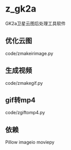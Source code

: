 # z_gk2a
GK2a卫星云图后处理工具软件

## 优化云图
code/zmakeirimage.py

## 生成视频
code/zmakegif.py

## gif转mp4
code/zgiftomp4.py

## 依赖
Pillow
imageio
moviepy
